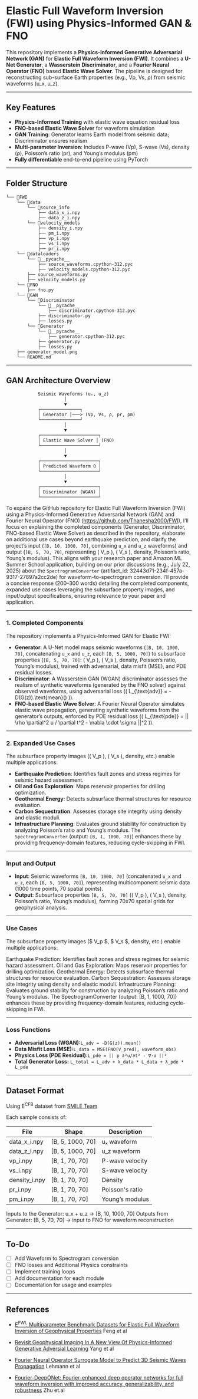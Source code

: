 # Elastic Full Waveform Inversion (FWI) using Physics-Informed GAN & FNO

This repository implements a **Physics-Informed Generative Adversarial Network (GAN)** for **Elastic Full Waveform Inversion (FWI)**. It combines a **U-Net Generator**, a **Wasserstein Discriminator**, and a **Fourier Neural Operator (FNO)** based **Elastic Wave Solver**. The pipeline is designed for reconstructing sub-surface Earth properties (e.g., Vp, Vs, ρ) from seismic waveforms (u_x, u_z).

---

## Key Features

- **Physics-Informed Training** with elastic wave equation residual loss
- **FNO-based Elastic Wave Solver** for waveform simulation
- **GAN Training**: Generator learns Earth model from seismic data; Discriminator ensures realism
- **Multi-parameter Inversion**: Includes P-wave (Vp), S-wave (Vs), density (ρ), Poisson’s ratio (pr), and Young’s modulus (pm)
- **Fully differentiable** end-to-end pipeline using PyTorch

---

## Folder Structure

```
└── 📁FWI
    └── 📁data
        └── 📁source_info
            ├── data_x_i.npy
            ├── data_z_i.npy
        └── 📁velocity_models
            ├── density_i.npy
            ├── pm_i.npy
            ├── vp_i.npy
            ├── vs_i.npy
            ├── pr_i.npy
    └── 📁dataloaders
        └── 📁__pycache__
            ├── source_waveforms.cpython-312.pyc
            ├── velocity_models.cpython-312.pyc
        ├── source_waveforms.py
        ├── velocity_models.py
    └── 📁FNO
        ├── fno.py
    └── 📁GAN
        └── 📁Discriminator
            └── 📁__pycache__
                ├── discriminator.cpython-312.pyc
            ├── discriminator.py
            ├── losses.py
        └── 📁Generator
            └── 📁__pycache__
                ├── generator.cpython-312.pyc
            ├── generator.py
            ├── losses.py
    ├── generator_model.png
    └── README.md
```

---

## GAN Architecture Overview

```
            Seismic Waveforms (uₓ, u_z)
                      │
                      ▼
            ┌───────────────┐
            │ Generator │───> (Vp, Vs, ρ, pr, pm)
            └───────────────┘
                      │
                      ▼
            ┌──────────────────────┐
            │ Elastic Wave Solver │ (FNO)
            └──────────────────────┘
                      │
                      ▼
            ┌──────────────────────┐
            │ Predicted Waveform û │
            └──────────────────────┘
                      │
                      ▼
            ┌──────────────────────┐
            │ Discriminator (WGAN) │
            └──────────────────────┘
```
To expand the GitHub repository for Elastic Full Waveform Inversion (FWI) using a Physics-Informed Generative Adversarial Network (GAN) and Fourier Neural Operator (FNO) (https://github.com/Thanesha2000/FWI), I’ll focus on explaining the completed components (Generator, Discriminator, FNO-based Elastic Wave Solver) as described in the repository, elaborate on additional use cases beyond earthquake prediction, and clarify the project’s input (`[B, 10, 1000, 70]`, combining `u_x` and `u_z` waveforms) and output (`[B, 5, 70, 70]`, representing \( V_p \), \( V_s \), density, Poisson’s ratio, Young’s modulus). This aligns with your research paper and Amazon ML Summer School application, building on our prior discussions (e.g., July 22, 2025) about the `SpectrogramConverter` (artifact_id: 32443d71-234f-457a-9317-27897a2cc2de) for waveform-to-spectrogram conversion. I’ll provide a concise response (200–300 words) detailing the completed components, expanded use cases leveraging the subsurface property images, and input/output specifications, ensuring relevance to your paper and application.

---

### 1. Completed Components
The repository implements a Physics-Informed GAN for Elastic FWI:
- **Generator**: A U-Net model maps seismic waveforms (`[B, 10, 1000, 70]`, concatenating `u_x` and `u_z`, each `[B, 5, 1000, 70]`) to subsurface properties (`[B, 5, 70, 70]`: \( V_p \), \( V_s \), density, Poisson’s ratio, Young’s modulus), trained with adversarial, data misfit (MSE), and PDE residual losses.
- **Discriminator**: A Wasserstein GAN (WGAN) discriminator assesses the realism of synthetic waveforms (generated by the FNO solver) against observed waveforms, using adversarial loss (\( L_{\text{adv}} = -D(G(z)).\text{mean}() \)).
- **FNO-based Elastic Wave Solver**: A Fourier Neural Operator simulates elastic wave propagation, generating synthetic waveforms from the generator’s outputs, enforced by PDE residual loss (\( L_{\text{pde}} = || \rho \partial^2 u / \partial t^2 - \nabla \cdot \sigma ||^2 \)).

---

### 2. Expanded Use Cases
The subsurface property images (\( V_p \), \( V_s \), density, etc.) enable multiple applications:
- **Earthquake Prediction**: Identifies fault zones and stress regimes for seismic hazard assessment.
- **Oil and Gas Exploration**: Maps reservoir properties for drilling optimization.
- **Geothermal Energy**: Detects subsurface thermal structures for resource evaluation.
- **Carbon Sequestration**: Assesses storage site integrity using density and elastic moduli.
- **Infrastructure Planning**: Evaluates ground stability for construction by analyzing Poisson’s ratio and Young’s modulus.
The `SpectrogramConverter` (output: `[B, 1, 1000, 70]`) enhances these by providing frequency-domain features, reducing cycle-skipping in FWI.

---

###  Input and Output
- **Input**: Seismic waveforms `[B, 10, 1000, 70]` (concatenated `u_x` and `u_z`, each `[B, 5, 1000, 70]`), representing multicomponent seismic data (1000 time points, 70 spatial points).
- **Output**: Subsurface properties `[B, 5, 70, 70]` (\( V_p \), \( V_s \), density, Poisson’s ratio, Young’s modulus), forming 70x70 spatial grids for geophysical analysis.

---
### Use Cases
The subsurface property images ($ V_p $, $ V_s $, density, etc.) enable multiple applications:

Earthquake Prediction: Identifies fault zones and stress regimes for seismic hazard assessment.
Oil and Gas Exploration: Maps reservoir properties for drilling optimization.
Geothermal Energy: Detects subsurface thermal structures for resource evaluation.
Carbon Sequestration: Assesses storage site integrity using density and elastic moduli.
Infrastructure Planning: Evaluates ground stability for construction by analyzing Poisson’s ratio and Young’s modulus.
The SpectrogramConverter (output: [B, 1, 1000, 70]) enhances these by providing frequency-domain features, reducing cycle-skipping in FWI.

---

### Loss Functions

- **Adversarial Loss (WGAN):**`L_adv = -D(G(z)).mean()`
- **Data Misfit Loss (MSE):**`L_data = MSE(FNO(V_pred), waveform_obs)`
- **Physics Loss (PDE Residual):**`L_pde = || ρ ∂²u/∂t² - ∇·σ ||²`
- **Total Generator Loss:**
  `L_total = L_adv + λ_data * L_data + λ_pde * L_pde`

---

## Dataset Format

Using E<sup>CFB</sup> dataset from [SMILE Team](https://smileunc.github.io/projects/efwi/datasets)

Each sample consists of:

| File         | Shape            | Description      |
| ------------ | ---------------- | ---------------- |
| data_x_i.npy | [B, 5, 1000, 70] | uₓ waveform     |
| data_z_i.npy | [B, 5, 1000, 70] | u_z waveform     |
| vp_i.npy     | [B, 1, 70, 70]   | P-wave velocity  |
| vs_i.npy     | [B, 1, 70, 70]   | S-wave velocity  |
| density_i.npy    | [B, 1, 70, 70]   | Density          |
| pr_i.npy     | [B, 1, 70, 70]   | Poisson's ratio  |
| pm_i.npy     | [B, 1, 70, 70]   | Young’s modulus |

Inputs to the Generator: u_x + u_z → [B, 10, 1000, 70]
Outputs from Generator: [B, 5, 70, 70] → input to FNO for waveform reconstruction

---

## To-Do

- [ ] Add Waveform to Spectrogram conversion
- [ ] FNO losses and Additional Physics constraints
- [ ] Implement training loops
- [ ] Add documentation for each module
- [ ] Documentation for usage and examples

---

## References

- [E<sup>FWI</sup>: Multiparameter Benchmark Datasets for Elastic Full Waveform Inversion of Geophysical Properties](https://arxiv.org/abs/2306.12386) Feng et al

- [Revisit Geophysical Imaging In A New View Of Physics-Informed Generative Adversial Learning](https://arxiv.org/abs/2109.11452) Yang et al

- [Fourier Neural Operator Surrogate Model to Predict 3D Seismic Waves Propagation](https://arxiv.org/abs/2304.10242) Lehmann et al

- [Fourier-DeepONet: Fourier-enhanced deep operator networks for full waveform inversion with improved accuracy, generalizability, and robustness](https://arxiv.org/abs/305.17289) Zhu et.al
